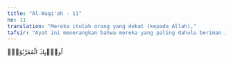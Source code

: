 ```yaml
---
title: "Al-Waqi'ah - 11"
no: 11
translation: "Mereka itulah orang yang dekat (kepada Allah),"
tafsir: "Ayat ini menerangkan bahwa mereka yang paling dahulu beriman itulah yang menerima ganjaran yang lebih dahulu dari Allah. Mereka adalah ahli surga yang dilimpahi nikmat-nikmat yang tidak pernah dilihat oleh mata dan didengar oleh telinga serta terpikirkan oleh siapa pun juga sebagaimana disebutkan dalam hadis Nabi saw. Di dalam surga terdapat nikmat dan kesenangan yang tidak pernah dilihat oleh mata dan didengar oleh telinga serta tidak pernah terlintas di hati manusia. (Riwayat al-Bazzar dari Abu Sa'id)"
---
```


اُولٰۤىِٕكَ الْمُقَرَّبُوْنَۚ 
